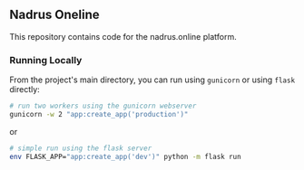 ## Nadrus Oneline

This repository contains code for the nadrus.online platform.

### Running Locally

From the project's main directory, you can run using `gunicorn` or using `flask` directly:

```bash
# run two workers using the gunicorn webserver
gunicorn -w 2 "app:create_app('production')"
```

or

```bash
# simple run using the flask server
env FLASK_APP="app:create_app('dev')" python -m flask run
```

